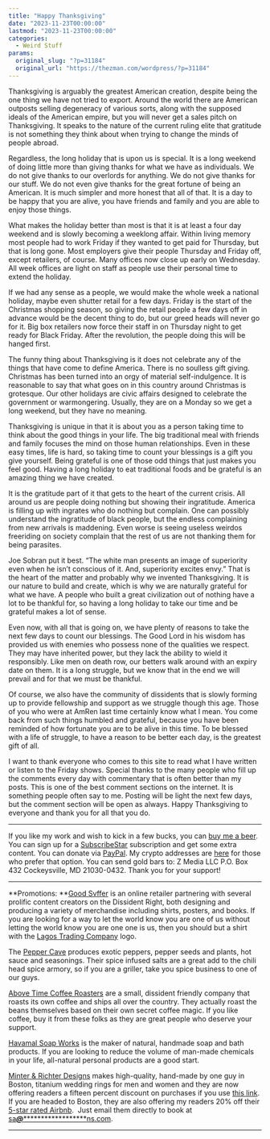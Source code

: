 ```yaml
---
title: "Happy Thanksgiving"
date: "2023-11-23T00:00:00"
lastmod: "2023-11-23T00:00:00"
categories:
  - Weird Stuff
params:
  original_slug: "?p=31184"
  original_url: "https://thezman.com/wordpress/?p=31184"
---
```


Thanksgiving is arguably the greatest American creation, despite being
the one thing we have not tried to export. Around the world there are
American outposts selling degeneracy of various sorts, along with the
supposed ideals of the American empire, but you will never get a sales
pitch on Thanksgiving. It speaks to the nature of the current ruling
elite that gratitude is not something they think about when trying to
change the minds of people abroad.

Regardless, the long holiday that is upon us is special. It is a long
weekend of doing little more than giving thanks for what we have as
individuals. We do not give thanks to our overlords for anything. We do
not give thanks for our stuff. We do not even give thanks for the great
fortune of being an American. It is much simpler and more honest that
all of that. It is a day to be happy that you are alive, you have
friends and family and you are able to enjoy those things.

What makes the holiday better than most is that it is at least a four
day weekend and is slowly becoming a weeklong affair. Within living
memory most people had to work Friday if they wanted to get paid for
Thursday, but that is long gone. Most employers give their people
Thursday and Friday off, except retailers, of course. Many offices now
close up early on Wednesday. All week offices are light on staff as
people use their personal time to extend the holiday.

If we had any sense as a people, we would make the whole week a national
holiday, maybe even shutter retail for a few days. Friday is the start
of the Christmas shopping season, so giving the retail people a few days
off in advance would be the decent thing to do, but our greed heads will
never go for it. Big box retailers now force their staff in on Thursday
night to get ready for Black Friday. After the revolution, the people
doing this will be hanged first.

The funny thing about Thanksgiving is it does not celebrate any of the
things that have come to define America. There is no soulless gift
giving. Christmas has been turned into an orgy of material
self-indulgence. It is reasonable to say that what goes on in this
country around Christmas is grotesque. Our other holidays are civic
affairs designed to celebrate the government or warmongering. Usually,
they are on a Monday so we get a long weekend, but they have no meaning.

Thanksgiving is unique in that it is about you as a person taking time
to think about the good things in your life. The big traditional meal
with friends and family focuses the mind on those human relationships.
Even in these easy times, life is hard, so taking time to count your
blessings is a gift you give yourself. Being grateful is one of those
odd things that just makes you feel good. Having a long holiday to eat
traditional foods and be grateful is an amazing thing we have created.

It is the gratitude part of it that gets to the heart of the current
crisis. All around us are people doing nothing but showing their
ingratitude. America is filling up with ingrates who do nothing but
complain. One can possibly understand the ingratitude of black people,
but the endless complaining from new arrivals is maddening. Even worse
is seeing useless weirdos freeriding on society complain that the rest
of us are not thanking them for being parasites.

Joe Sobran put it best. “The white man presents an image of superiority
even when he isn’t conscious of it. And, superiority excites envy.” That
is the heart of the matter and probably why we invented Thanksgiving. It
is our nature to build and create, which is why we are naturally
grateful for what we have. A people who built a great civilization out
of nothing have a lot to be thankful for, so having a long holiday to
take our time and be grateful makes a lot of sense.

Even now, with all that is going on, we have plenty of reasons to take
the next few days to count our blessings. The Good Lord in his wisdom
has provided us with enemies who possess none of the qualities we
respect. They may have inherited power, but they lack the ability to
wield it responsibly. Like men on death row, our betters walk around
with an expiry date on them. It is a long struggle, but we know that in
the end we will prevail and for that we must be thankful.

Of course, we also have the community of dissidents that is slowly
forming up to provide fellowship and support as we struggle though this
age. Those of you who were at AmRen last time certainly know what I
mean. You come back from such things humbled and grateful, because you
have been reminded of how fortunate you are to be alive in this time. To
be blessed with a life of struggle, to have a reason to be better each
day, is the greatest gift of all.

I want to thank everyone who comes to this site to read what I have
written or listen to the Friday shows. Special thanks to the many people
who fill up the comments every day with commentary that is often better
than my posts. This is one of the best comment sections on the internet.
It is something people often say to me. Posting will be light the next
few days, but the comment section will be open as always. Happy
Thanksgiving to everyone and thank you for all that you do.

------------------------------------------------------------------------

If you like my work and wish to kick in a few bucks, you can
<a href="https://www.buymeacoffee.com/mujolulu" rel="noopener"
target="_blank">buy me a beer</a>. You can sign up for a
<a href="https://www.subscribestar.com/the-z-blog" rel="noopener"
target="_blank">SubscribeStar</a> subscription and get some extra
content. You can donate via <a
href="https://www.paypal.com/donate/?cmd=_s-xclick&amp;hosted_button_id=UDAS2Q8JYA6CN&amp;source=url"
rel="noopener" target="_blank">PayPal</a>. My crypto addresses are
<a href="https://thezman.com/wordpress/?page_id=22713" rel="noopener"
target="_blank">here</a> for those who prefer that option. You can send
gold bars to: Z Media LLC P.O. Box 432 Cockeysville, MD 21030-0432.
Thank you for your support!

------------------------------------------------------------------------

**Promotions: **<a href="https://goodsvffer.com/" rel="noopener" target="_blank">Good
Svffer</a> is an online retailer partnering with several prolific
content creators on the Dissident Right, both designing and producing a
variety of merchandise including shirts, posters, and books. If you are
looking for a way to let the world know you are one of us without
letting the world know you are one one is us, then you should but a
shirt with the
<a href="https://goodsvffer.com/products/lagos-trading-company"
rel="noopener" target="_blank">Lagos Trading Company</a> logo.

The <a href="https://peppercave.com/shop/ols/products" rel="noopener"
target="_blank">Pepper Cave</a> produces exotic peppers, pepper seeds
and plants, hot sauce and seasonings. Their spice infused salts are a
great add to the chili head spice armory, so if you are a griller, take
you spice business to one of our guys.

<a href="https://abovetimecoffee.com/" rel="noopener"
target="_blank">Above Time Coffee Roasters</a> are a small, dissident
friendly company that roasts its own coffee and ships all over the
country. They actually roast the beans themselves based on their own
secret coffee magic. If you like coffee, buy it from these folks as they
are great people who deserve your support.

<a href="https://havamalsoapworks.com/" rel="noopener"
target="_blank">Havamal Soap Works</a> is the maker of natural, handmade
soap and bath products. If you are looking to reduce the volume of
man-made chemicals in your life, all-natural personal products are a
good start.

<a href="https://www.minterandrichterdesigns.com/"
rel="noreferrer nofollow noopener" target="_blank">Minter &amp; Richter
Designs</a> makes high-quality, hand-made by one guy in Boston, titanium
wedding rings for men and women and they are now offering readers a
fifteen percent discount on purchases if you use
<a href="https://www.minterandrichterdesigns.com/discount/ZMAN"
rel="noreferrer nofollow noopener" target="_blank">this link</a>.
<span class="highlight"><span class="colour"><span class="font"><span class="size">If
you are headed to Boston, they are also offering my readers 20% off
their <a
href="https://www.airbnb.com/users/7988017/listings?user_id=7988017&amp;s=3"
rel="noopener noreferrer" target="_blank">5-star rated Airbnb</a>.  Just
email them directly to book at
<a href="mailto:sa***@*********************ns.com"
data-original-string="mJLDYMI3clpmMQ2HbpAQRA==cb7rUp2ImXg9q5YOlc0o0OCVXK2RRGdT3Cz7LZzW7FYhUGNaIMVVWxjbqfqbXworRA5"><span
class="apbct-email-encoder"
data-original-string="qz0H9Qu4hevAIR1bcA0pqw==cb7X3pf9tPTYFxw7Yh44+2s44PJclpp6fbjRfrEF++nwZ3hpja6ebqlgs3wD0tus2M6"
title="This contact has been encoded by Anti-Spam by CleanTalk. Click to decode. To finish the decoding make sure that JavaScript is enabled in your browser.">sa<span
class="apbct-blur">***</span>@<span
class="apbct-blur">*********************</span>ns.com</span></a>.</span></span></span></span>

------------------------------------------------------------------------
